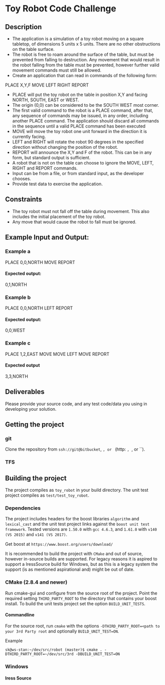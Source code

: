 # Toy Robot Code Challenge

## Description

* The application is a simulation of a toy robot moving on a square tabletop, of dimensions 5 units x 5 units. There are no other obstructions on the table surface.
* The robot is free to roam around the surface of the table, but must be prevented from falling to destruction. Any movement that would result in the robot falling from the table must be prevented, however further valid movement commands must still be allowed.
* Create an application that can read in commands of the following form:

PLACE X,Y,F
MOVE
LEFT
RIGHT
REPORT

* PLACE will put the toy robot on the table in position X,Y and facing NORTH, SOUTH, EAST or WEST.
* The origin (0,0) can be considered to be the SOUTH WEST most corner.
* The first valid command to the robot is a PLACE command, after that, any sequence of commands may be issued, in any order, including another PLACE command. The application should discard all commands in the sequence until a valid PLACE command has been executed
* MOVE will move the toy robot one unit forward in the direction it is currently facing.
* LEFT and RIGHT will rotate the robot 90 degrees in the specified direction without changing the position of the robot.
* REPORT will announce the X,Y and F of the robot. This can be in any form, but standard output is sufficient.
* A robot that is not on the table can choose to ignore the MOVE, LEFT, RIGHT and REPORT commands.
* Input can be from a file, or from standard input, as the developer chooses.
* Provide test data to exercise the application.

## Constraints

* The toy robot must not fall off the table during movement. This also includes the initial placement of the toy robot.
* Any move that would cause the robot to fall must be ignored.

## Example Input and Output:

### Example a

PLACE 0,0,NORTH
MOVE
REPORT

#### Expected output:

0,1,NORTH

### Example b

PLACE 0,0,NORTH
LEFT
REPORT

#### Expected output:

0,0,WEST

### Example c

PLACE 1,2,EAST
MOVE
MOVE
LEFT
MOVE
REPORT

#### Expected output

3,3,NORTH

## Deliverables

Please provide your source code, and any test code/data you using in developing your solution.

## Getting the project

### git

Clone the repository from `ssh://git@bitbucket`, ``, or `` (http: ``, ``, or ``).

### TFS



## Building the project

The project compiles as `toy_robot` in your build directory. The unit test project compiles as `test/test_toy_robot`.

### Dependencies

The project includes headers for the boost libraries `algorithm` and `lexical_cast` and the unit test project links against the `boost unit test framework`. Tested versions are `1.50.0` with `gcc 4.6.3`, and `1.61.0` with `v140 (VS 2015)` and `v141 (VS 2017)`.

Get boost at `https://www.boost.org/users/download/`

It is recommended to build the project with `CMake` and out of source, however in-source builds are supported. For legacy reasons it is aspired to support a IressSource build for Windows, but as this is a legacy system the support (is as mentioned aspirational and) might be out of date.

### CMake (2.8.4 and newer)

Run cmake-gui and configure from the source root of the project. Point the required setting `THIRD_PARTY_ROOT` to the directory that contains your boost install. To build the unit tests project set the option `BUILD_UNIT_TESTS`.

#### Commandline

For the source root, run `cmake` with the options `-DTHIRD_PARTY_ROOT=<path to your 3rd Party root` and optionally `BUILD_UNIT_TEST=ON`.

Example
```
sk@ws-stan:~/dev/src/robot (master)$ cmake . -DTHIRD_PARTY_ROOT=~/dev/src/3rd -DBUILD_UNIT_TEST=ON
```

### Windows

#### Iress Source

